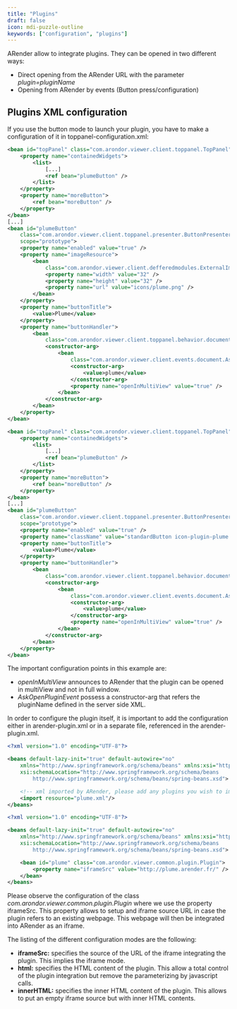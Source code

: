 ```yaml
---
title: "Plugins"
draft: false
icon: mdi-puzzle-outline
keywords: ["configuration", "plugins"]
---
```


ARender allow to integrate plugins. They can be opened in two different
ways:

- Direct opening from the ARender URL with the parameter *plugin=pluginName*
- Opening from ARender by events (Button press/configuration)

## Plugins XML configuration

If you use the button mode to launch your plugin, you have to make a
configuration of it in toppanel-configuration.xml:


``` xml
<bean id="topPanel" class="com.arondor.viewer.client.toppanel.TopPanel">
    <property name="containedWidgets">
        <list>
            [...]
            <ref bean="plumeButton" />
        </list>
    </property>
    <property name="moreButton">
        <ref bean="moreButton" />
    </property>
</bean>
[...]
<bean id="plumeButton"
    class="com.arondor.viewer.client.toppanel.presenter.ButtonPresenter"
    scope="prototype">
    <property name="enabled" value="true" />
    <property name="imageResource">
        <bean
            class="com.arondor.viewer.client.defferedmodules.ExternalImageResource">
            <property name="width" value="32" />
            <property name="height" value="32" />
            <property name="url" value="icons/plume.png" />
        </bean>
    </property>
    <property name="buttonTitle">
        <value>Plume</value>
    </property>
    <property name="buttonHandler">
        <bean
            class="com.arondor.viewer.client.toppanel.behavior.document.GenericHandler">
            <constructor-arg>
                <bean
                    class="com.arondor.viewer.client.events.document.AskOpenPluginEvent">
                    <constructor-arg>
                        <value>plume</value>
                    </constructor-arg>
                    <property name="openInMultiView" value="true" />
                </bean>
            </constructor-arg>
        </bean>
    </property>
</bean>
```




``` xml
<bean id="topPanel" class="com.arondor.viewer.client.toppanel.TopPanel">
    <property name="containedWidgets">
        <list>
            [...]
            <ref bean="plumeButton" />
        </list>
    </property>
    <property name="moreButton">
        <ref bean="moreButton" />
    </property>
</bean>
[...]
<bean id="plumeButton"
    class="com.arondor.viewer.client.toppanel.presenter.ButtonPresenter"
    scope="prototype">
    <property name="enabled" value="true" />
    <property name="className" value="standardButton icon-plugin-plume toppanelButton" />
    <property name="buttonTitle">
        <value>Plume</value>
    </property>
    <property name="buttonHandler">
        <bean
            class="com.arondor.viewer.client.toppanel.behavior.document.GenericHandler">
            <constructor-arg>
                <bean
                    class="com.arondor.viewer.client.events.document.AskOpenPluginEvent">
                    <constructor-arg>
                        <value>plume</value>
                    </constructor-arg>
                    <property name="openInMultiView" value="true" />
                </bean>
            </constructor-arg>
        </bean>
    </property>
</bean>
```



The important configuration points in this example are:

- *openInMultiView* announces to ARender that the plugin can be
  opened in multiView and not in full window.
- *AskOpenPluginEvent* possess a constructor-arg that refers the
  pluginName defined in the server side XML.

In order to configure the plugin itself, it is important to add the
configuration either in arender-plugin.xml or in a separate file,
referenced in the arender-plugin.xml.


``` xml
<?xml version="1.0" encoding="UTF-8"?>

<beans default-lazy-init="true" default-autowire="no"
    xmlns="http://www.springframework.org/schema/beans" xmlns:xsi="http://www.w3.org/2001/XMLSchema-instance"
    xsi:schemaLocation="http://www.springframework.org/schema/beans
        http://www.springframework.org/schema/beans/spring-beans.xsd">

    <!-- xml imported by ARender, please add any plugins you wish to import in this file -->
    <import resource="plume.xml"/>
</beans>
```


``` xml
<?xml version="1.0" encoding="UTF-8"?>

<beans default-lazy-init="true" default-autowire="no"
    xmlns="http://www.springframework.org/schema/beans" xmlns:xsi="http://www.w3.org/2001/XMLSchema-instance"
    xsi:schemaLocation="http://www.springframework.org/schema/beans
        http://www.springframework.org/schema/beans/spring-beans.xsd">

    <bean id="plume" class="com.arondor.viewer.common.plugin.Plugin">
        <property name="iframeSrc" value="http://plume.arender.fr/" />
    </bean>
</beans>
```


Please observe the configuration of the class
*com.arondor.viewer.common.plugin.Plugin* where we use the property
iframeSrc. This property allows to setup and iframe source URL in case
the plugin refers to an existing webpage. This webpage will then be
integrated into ARender as an iframe.

The listing of the different configuration modes are the following:

- **iframeSrc:** specifies the source of the URL of the iframe
  integrating the plugin. This implies the iframe mode.
- **html:** specifies the HTML content of the plugin. This allow a
  total control of the plugin integration but remove the
  parameterizing by javascript calls.
- **innerHTML:** specifies the inner HTML content of the plugin. This
  allows to put an empty iframe source but with inner HTML contents.
